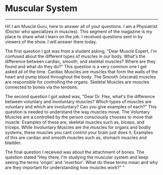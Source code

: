 # Muscular System
___
Hi! I am Muscle Guru, here to answer all of your questions. I am a Physiatrist (Doctor who specializes in muscles). This segment of the magazine is my place to share what I learn on the job. I received questions sent in by viewers of the show. I will answer them today.

The first question I got was from a student asking, "Dear Muscle Expert, I'm confused about the different types of muscles in our body. What's  the difference between cardiac, smooth, and skeletal muscles? Where are they found and what do they do?" This question is a very common one I get asked all of the time. Cardiac Muscles are muscles that form the walls of the heart and pump blood throughout the body. The Smooth (visceral) muscles are responsible for controlling the organs. Skeletal Muscles are muscles connected to bones via the tendons.

The second question I got asked was, "Dear Dr. Flex, what's the difference between voluntary and involuntary muscles? Which types
of muscles are voluntary and which are involuntary? Can you give examples of each?" This question is needed to understand the way muscles move. The Voluntary Muscles are a controlled by the person consciously chooses to move that muscle. Examples of these are, skeletal muscles such as, biceps, and triceps. While Involuntary Muscles are the muscles for organs and bodily systems, these muscles you cant control your brain just does it. Examples of this are cardiac and smooth muscles such as, stomach muscles and bladder.

The final question I received was about the attachment of bones. The question stated "Hey there, I'm studying the muscular system and keep seeing the terms 'origin' and 'insertion'. What do these terms mean and why are they important for understanding how muscles work?" "
